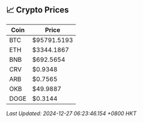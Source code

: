 ## 📈 Crypto Prices

| Coin | Price |
| ---- | ----- |
| BTC | $95791.5193 |
| ETH | $3344.1867 |
| BNB | $692.5654 |
| CRV | $0.9348 |
| ARB | $0.7565 |
| OKB | $49.9887 |
| DOGE | $0.3144 |

_Last Updated: 2024-12-27 06:23:46.154 +0800 HKT_